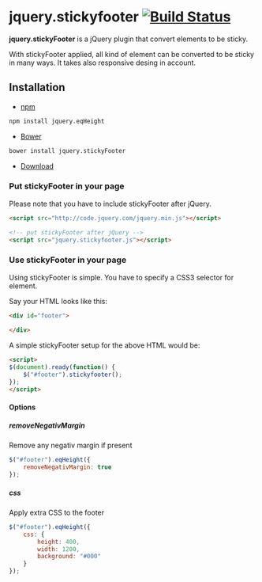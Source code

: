 # jquery.stickyfooter [![Build Status](https://api.travis-ci.org/reinos/jquery.stickyFooter.png?branch=master)](https://travis-ci.org/reinos/jquery.stickyFooter)

**jquery.stickyFooter** is a jQuery plugin that convert elements to be sticky.

With stickyFooter applied, all kind of element can be converted to be sticky in many ways. It takes also responsive desing in account.

## Installation

* [npm](http://npmjs.org/)

```bash
npm install jquery.eqHeight
```

* [Bower](http://bower.io)

```bash
bower install jquery.stickyFooter
```

* [Download](https://github.com/reinos/jquery.stickyFooter/archive/master.zip)

### Put stickyFooter in your page

Please note that you have to include stickyFooter after jQuery.

```html
<script src="http://code.jquery.com/jquery.min.js"></script>

<!-- put stickyFooter after jQuery -->
<script src="jquery.stickyfooter.js"></script>
```

### Use stickyFooter in your page

Using stickyFooter is simple.
You have to specify a CSS3 selector for element.

Say your HTML looks like this:

```html
<div id="footer">
    
</div>
```

A simple stickyFooter setup for the above HTML would be:

```html
<script>
$(document).ready(function() {
    $("#footer").stickyfooter();
});
</script>
```

#### Options

##### removeNegativMargin
Remove any negativ margin if present

```javascript
$("#footer").eqHeight({
    removeNegativMargin: true
});
```

##### css
Apply extra CSS to the footer

```javascript
$("#footer").eqHeight({
    css: {
		height: 400,
		width: 1200,
		background: "#000"
	}
});
```